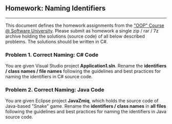 ## Homework: Naming Identifiers
----------------------------
This document defines the homework assignments from the <a href="https://softuni.bg/trainings/coursesinstances/details/8">"OOP" Course @ Software University</a>. Please submit as homework a single zip / rar / 7z archive holding the solutions (source code) of all below described problems. The solutions should be written in C#.

### Problem 1. Correct Naming: C# Code
You are given Visual Studio project **Application1.sln**. Rename the **identifiers / class names / file names** following the guidelines and best practices for naming the identifiers in C# source code.

### Problem 2. Correct Naming: Java Code
You are given Eclipse project **JavaZmiq**, which holds the source code of Java-based "Snake" game. Rename the **identifiers / class names** in **all files** following the guidelines and best practices for naming the identifiers in Java source code.


